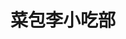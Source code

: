 ---
title: "菜包李小吃部"
description: "菜包李小吃部"
layout: shop
keywords:
  - 美食競賽
  - 台灣美食
  - 美食精選
datePublished: "2025-06-30"
dateModified: "2025-07-03"
city: "高雄市"
district: "前金區"
address: "高雄市前金區河南二路137號"
phone: "072155566"
geo: "22.634175164086876, 120.29224845835454"
google_map: "https://maps.app.goo.gl/x4hrDKPxqJAw7JT46"
footinder: "https://footinder.com.tw/%e9%ab%98%e9%9b%84%e5%b8%82%e5%89%8d%e9%87%91%e5%8d%80/10914/"
official: ""
award:
  - name: "500盤"
    year: "2024"
    entries:
      - dishes:
          - "鹽烤蛤蠣"

---